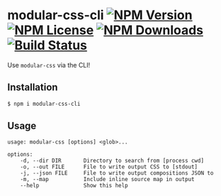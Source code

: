 modular-css-cli  [![NPM Version](https://img.shields.io/npm/v/modular-css-cli.svg)](https://www.npmjs.com/package/modular-css-cli) [![NPM License](https://img.shields.io/npm/l/modular-css-cli.svg)](https://www.npmjs.com/package/modular-css-cli) [![NPM Downloads](https://img.shields.io/npm/dm/modular-css-cli.svg)](https://www.npmjs.com/package/modular-css-cli) [![Build Status](https://img.shields.io/travis/tivac/modular-css/master.svg)](https://travis-ci.org/tivac/modular-css)
===========

Use `modular-css` via the CLI!

## Installation

```bash
$ npm i modular-css-cli
```

## Usage

```
usage: modular-css [options] <glob>...

options:
    -d, --dir DIR       Directory to search from [process cwd]
    -o, --out FILE      File to write output CSS to [stdout]
    -j, --json FILE     File to write output compositions JSON to
    -m, --map           Include inline source map in output
    --help              Show this help
```
